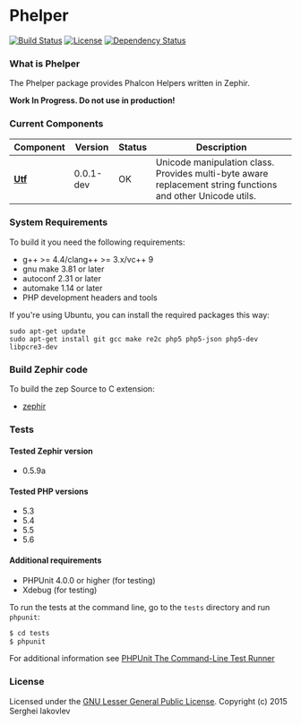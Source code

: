 Phelper
=======
[![Build Status](https://travis-ci.org/sergeyklay/phelper.svg?branch=master)](https://travis-ci.org/sergeyklay/phelper)
[![License](https://poser.pugx.org/sergeyklay/phelper/license.svg)](https://github.com/sergeyklay/phelper/blob/master/LICENSE.txt)
[![Dependency Status](https://www.versioneye.com/user/projects/54c4c81e0a18c34b38000074/badge.svg?style=flat)](https://www.versioneye.com/user/projects/54c4c81e0a18c34b38000074)

### What is Phelper

The Phelper package provides Phalcon Helpers written in Zephir.

**Work In Progress. Do not use in production!**

### Current Components

| Component | Version | Status | Description |
|-----------|---------|--------|-------|
|**[Utf](https://github.com/sergeyklay/phelper/wiki/Utf)**|0.0.1-dev|OK|Unicode manipulation class. Provides multi-byte aware replacement string functions and other Unicode utils.|


### System Requirements

To build it you need the following requirements:

* g++ >= 4.4/clang++ >= 3.x/vc++ 9
* gnu make 3.81 or later
* autoconf 2.31 or later
* automake 1.14 or later
* PHP development headers and tools

If you're using Ubuntu, you can install the required packages this way:

```
sudo apt-get update
sudo apt-get install git gcc make re2c php5 php5-json php5-dev libpcre3-dev
```

### Build Zephir code

To build the zep Source to C extension:
* [zephir](https://github.com/phalcon/zephir)

### Tests

#### Tested Zephir version

* 0.5.9a

#### Tested PHP versions

* 5.3
* 5.4
* 5.5
* 5.6

#### Additional requirements

* PHPUnit 4.0.0 or higher (for testing)
* Xdebug (for testing)

To run the tests at the command line, go to the `tests` directory and run `phpunit`:

```sh
$ cd tests
$ phpunit
```

For additional information see [PHPUnit The Command-Line Test Runner](https://phpunit.de/manual/current/en/textui.html)

### License

Licensed under the [GNU Lesser General Public License](http://www.gnu.org/licenses/lgpl.txt). Copyright (c) 2015 Serghei Iakovlev
